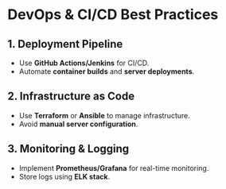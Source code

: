 # DevOps & CI/CD Best Practices

## 1. Deployment Pipeline
- Use **GitHub Actions/Jenkins** for CI/CD.
- Automate **container builds** and **server deployments**.

## 2. Infrastructure as Code
- Use **Terraform** or **Ansible** to manage infrastructure.
- Avoid **manual server configuration**.

## 3. Monitoring & Logging
- Implement **Prometheus/Grafana** for real-time monitoring.
- Store logs using **ELK stack**.

